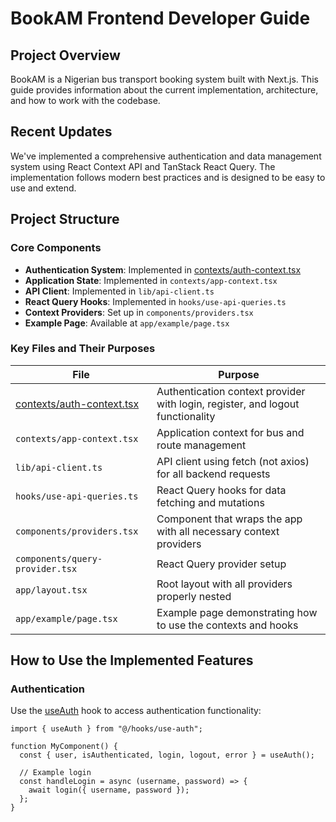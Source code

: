 # BookAM Frontend Developer Guide

## Project Overview

BookAM is a Nigerian bus transport booking system built with Next.js. This guide provides information about the current implementation, architecture, and how to work with the codebase.

## Recent Updates

We've implemented a comprehensive authentication and data management system using React Context API and TanStack React Query. The implementation follows modern best practices and is designed to be easy to use and extend.

## Project Structure

### Core Components

- **Authentication System**: Implemented in [contexts/auth-context.tsx](cci:7://file:///home/devtochukwu/Documents/C.O.D.E/bookam-frontend/contexts/auth-context.tsx:0:0-0:0)
- **Application State**: Implemented in `contexts/app-context.tsx`
- **API Client**: Implemented in `lib/api-client.ts`
- **React Query Hooks**: Implemented in `hooks/use-api-queries.ts`
- **Context Providers**: Set up in `components/providers.tsx`
- **Example Page**: Available at `app/example/page.tsx`

### Key Files and Their Purposes

| File                                                                                                                              | Purpose                                                                        |
| --------------------------------------------------------------------------------------------------------------------------------- | ------------------------------------------------------------------------------ |
| [contexts/auth-context.tsx](cci:7://file:///home/devtochukwu/Documents/C.O.D.E/bookam-frontend/contexts/auth-context.tsx:0:0-0:0) | Authentication context provider with login, register, and logout functionality |
| `contexts/app-context.tsx`                                                                                                        | Application context for bus and route management                               |
| `lib/api-client.ts`                                                                                                               | API client using fetch (not axios) for all backend requests                    |
| `hooks/use-api-queries.ts`                                                                                                        | React Query hooks for data fetching and mutations                              |
| `components/providers.tsx`                                                                                                        | Component that wraps the app with all necessary context providers              |
| `components/query-provider.tsx`                                                                                                   | React Query provider setup                                                     |
| `app/layout.tsx`                                                                                                                  | Root layout with all providers properly nested                                 |
| `app/example/page.tsx`                                                                                                            | Example page demonstrating how to use the contexts and hooks                   |

## How to Use the Implemented Features

### Authentication

Use the [useAuth](cci:1://file:///home/devtochukwu/Documents/C.O.D.E/bookam-frontend/contexts/auth-context.tsx:180:0-189:2) hook to access authentication functionality:

```tsx
import { useAuth } from "@/hooks/use-auth";

function MyComponent() {
  const { user, isAuthenticated, login, logout, error } = useAuth();

  // Example login
  const handleLogin = async (username, password) => {
    await login({ username, password });
  };
}
```
